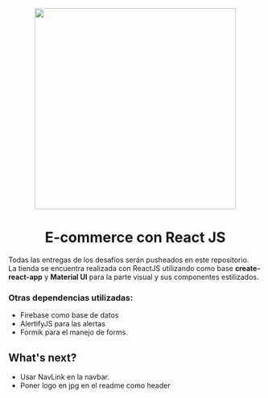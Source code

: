 <div align="center"><img src="https://i.ibb.co/SPVDXcp/logo1.png" width="400"/>

# E-commerce con React JS</div>

Todas las entregas de los desafíos serán pusheados en este repositorio.<br>
La tienda se encuentra realizada con ReactJS utilizando como base <b>create-react-app</b> y <b>Material UI</b> para la parte visual y sus componentes estilizados.

### Otras dependencias utilizadas:
- Firebase como base de datos
- AlertifyJS para las alertas
- Formik para el manejo de forms.

## What's next?
- Usar NavLink en la navbar.
- Poner logo en jpg en el readme como header